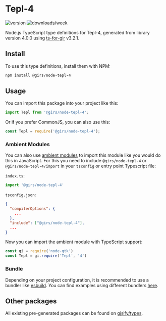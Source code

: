 
# Tepl-4

![version](https://img.shields.io/npm/v/@girs/node-tepl-4)
![downloads/week](https://img.shields.io/npm/dw/@girs/node-tepl-4)


Node.js TypeScript type definitions for Tepl-4, generated from library version 4.0.0 using [ts-for-gir](https://github.com/gjsify/ts-for-gir) v3.2.1.


## Install

To use this type definitions, install them with NPM:
```bash
npm install @girs/node-tepl-4
```

## Usage

You can import this package into your project like this:
```ts
import Tepl from '@girs/node-tepl-4';
```

Or if you prefer CommonJS, you can also use this:
```ts
const Tepl = require('@girs/node-tepl-4');
```

### Ambient Modules

You can also use [ambient modules](https://github.com/gjsify/ts-for-gir/tree/main/packages/cli#ambient-modules) to import this module like you would do this in JavaScript.
For this you need to include `@girs/node-tepl-4` or `@girs/node-tepl-4/import` in your `tsconfig` or entry point Typescript file:

`index.ts`:
```ts
import '@girs/node-tepl-4'
```

`tsconfig.json`:
```json
{
  "compilerOptions": {
    ...
  },
  "include": ["@girs/node-tepl-4"],
  ...
}
```

Now you can import the ambient module with TypeScript support: 

```ts
const gi = require('node-gtk')
const Tepl = gi.require('Tepl', '4')
```


### Bundle

Depending on your project configuration, it is recommended to use a bundler like [esbuild](https://esbuild.github.io/). You can find examples using different bundlers [here](https://github.com/gjsify/ts-for-gir/tree/main/examples).

## Other packages

All existing pre-generated packages can be found on [gjsify/types](https://github.com/gjsify/types).

